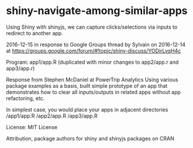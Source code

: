 # shiny-navigate-among-similar-apps
Using Shiny with shinyjs, we can capture clicks/selections via inputs to redirect to another app.

2016-12-15 in response to Google Groups thread by Sylvain on 2016-12-14 at https://groups.google.com/forum/#!topic/shiny-discuss/YODirLvqH4c

Program: app1/app.R (duplicated with minor changes to 
                     app2/app.r and app3/app.r)

Response from Stephen McDaniel at PowerTrip Analytics
Using various package examples as a basis, built simple prototype 
of an app that demonstrates how to clear all inputs/outputs in
related apps without app refactoring, etc.

In simplest case, you would place your apps in adjacent directories
/app1/app.R 
/app2/app.R
/app3/app.R

License: MIT License 

Attribution, package authors for shiny and shinyjs packages on CRAN
